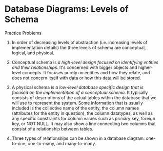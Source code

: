 # Database Diagrams: Levels of Schema

Practice Problems

1. In order of decreasing levels of abstraction (i.e. increasing levels of implementation details) the three levels of schema are conceptual, logical, and physical.

2. Conceptual schema is _a high-level design focused on identifying entities and their relationships_. It's concerned with bigger objects and higher-level concepts. It focuses purely on entities and how they relate, and does not concern itself with data or how this data will be stored.

3. A physical schema is _a low-level database specific design that is focused on the implementation of a conceptual schema_. It typically consists of descriptions of the actual tables within the database that we will use to represent the system. Some information that is usually included is the collective name of the entity, the column names (attributes for the entity in question), the column datatypes, as well as any specific constraints for column values such as primary key, foreign key, or NOT NULL. It may also show a line connecting two columns that consist of a relationship between tables.

4. Three types of relationships can be shown in a database diagram: one-to-one, one-to-many, and many-to-many.
